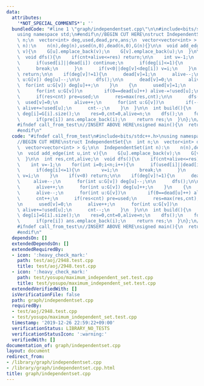 ```yaml
---
data:
  attributes:
    '*NOT_SPECIAL_COMMENTS*': ''
  bundledCode: "#line 1 \"graph/independentset.cpp\"\n\n#include<bits/stdc++.h>\n\
    using namespace std;\n#endif\n//BEGIN CUT HERE\nstruct IndependentSet{\n  int\
    \ n;\n  vector<int> deg,used,dead,pre,ans;\n  vector<vector<int> > G;\n\n  IndependentSet(int\
    \ n):\n    n(n),deg(n),used(n,0),dead(n,0),G(n){}\n\n  void add_edge(int u,int\
    \ v){\n    G[u].emplace_back(v);\n    G[v].emplace_back(u);\n  }\n\n  int res,cnt,alive;\n\
    \  void dfs(){\n    if(cnt+alive<=res) return;\n\n    int v=-1;\n    for(int i=0;i<n;i++){\n\
    \      if(used[i]||dead[i]) continue;\n      if(deg[i]<=1){\n        v=i;\n  \
    \      break;\n      }\n      if(v<0||deg[v]<deg[i]) v=i;\n    }\n    if(v<0)\
    \ return;\n\n    if(deg[v]!=1){\n      dead[v]=1;\n      alive--;\n      for(int\
    \ u:G[v]) deg[u]--;\n\n      dfs();\n\n      dead[v]=0;\n      alive++;\n    \
    \  for(int u:G[v]) deg[u]++;\n    }\n    {\n      used[v]=1;\n      alive--;\n\
    \      for(int u:G[v])\n        if(0==dead[u]++) alive-=!used[u];\n      cnt++;\n\
    \      if(res<cnt) pre=used;\n      res=max(res,cnt);\n\n      dfs();\n\n    \
    \  used[v]=0;\n      alive++;\n      for(int u:G[v])\n        if(--dead[u]==0)\
    \ alive+=!used[u];\n      cnt--;\n    }\n  }\n\n  int build(){\n    for(int i=0;i<n;i++)\
    \ deg[i]=G[i].size();\n    res=0,cnt=0,alive=n;\n    dfs();\n    for(int i=0;i<n;i++)\n\
    \      if(pre[i]) ans.emplace_back(i);\n    return res;\n  }\n};\n//END CUT HERE\n\
    #ifndef call_from_test\n//INSERT ABOVE HERE\nsigned main(){\n  return 0;\n}\n\
    #endif\n"
  code: "#ifndef call_from_test\n#include<bits/stdc++.h>\nusing namespace std;\n#endif\n\
    //BEGIN CUT HERE\nstruct IndependentSet{\n  int n;\n  vector<int> deg,used,dead,pre,ans;\n\
    \  vector<vector<int> > G;\n\n  IndependentSet(int n):\n    n(n),deg(n),used(n,0),dead(n,0),G(n){}\n\
    \n  void add_edge(int u,int v){\n    G[u].emplace_back(v);\n    G[v].emplace_back(u);\n\
    \  }\n\n  int res,cnt,alive;\n  void dfs(){\n    if(cnt+alive<=res) return;\n\n\
    \    int v=-1;\n    for(int i=0;i<n;i++){\n      if(used[i]||dead[i]) continue;\n\
    \      if(deg[i]<=1){\n        v=i;\n        break;\n      }\n      if(v<0||deg[v]<deg[i])\
    \ v=i;\n    }\n    if(v<0) return;\n\n    if(deg[v]!=1){\n      dead[v]=1;\n \
    \     alive--;\n      for(int u:G[v]) deg[u]--;\n\n      dfs();\n\n      dead[v]=0;\n\
    \      alive++;\n      for(int u:G[v]) deg[u]++;\n    }\n    {\n      used[v]=1;\n\
    \      alive--;\n      for(int u:G[v])\n        if(0==dead[u]++) alive-=!used[u];\n\
    \      cnt++;\n      if(res<cnt) pre=used;\n      res=max(res,cnt);\n\n      dfs();\n\
    \n      used[v]=0;\n      alive++;\n      for(int u:G[v])\n        if(--dead[u]==0)\
    \ alive+=!used[u];\n      cnt--;\n    }\n  }\n\n  int build(){\n    for(int i=0;i<n;i++)\
    \ deg[i]=G[i].size();\n    res=0,cnt=0,alive=n;\n    dfs();\n    for(int i=0;i<n;i++)\n\
    \      if(pre[i]) ans.emplace_back(i);\n    return res;\n  }\n};\n//END CUT HERE\n\
    #ifndef call_from_test\n//INSERT ABOVE HERE\nsigned main(){\n  return 0;\n}\n\
    #endif\n"
  dependsOn: []
  extendedDependsOn: []
  extendedRequiredBy:
  - icon: ':heavy_check_mark:'
    path: test/aoj/2948.test.cpp
    title: test/aoj/2948.test.cpp
  - icon: ':heavy_check_mark:'
    path: test/yosupo/maximum_independent_set.test.cpp
    title: test/yosupo/maximum_independent_set.test.cpp
  extendedVerifiedWith: []
  isVerificationFile: false
  path: graph/independentset.cpp
  requiredBy:
  - test/aoj/2948.test.cpp
  - test/yosupo/maximum_independent_set.test.cpp
  timestamp: '2019-12-26 22:59:22+09:00'
  verificationStatus: LIBRARY_NO_TESTS
  verificationStatusIcon: ':warning:'
  verifiedWith: []
documentation_of: graph/independentset.cpp
layout: document
redirect_from:
- /library/graph/independentset.cpp
- /library/graph/independentset.cpp.html
title: graph/independentset.cpp
---
```

